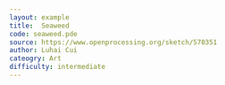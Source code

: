 ```yaml
---
layout: example
title:  Seaweed
code: seaweed.pde
source: https://www.openprocessing.org/sketch/570351
author: Luhai Cui	
cateogry: Art
difficulty: intermediate
---
```


